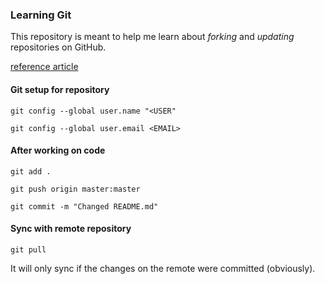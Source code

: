 ### Learning Git

This repository is meant to help me learn about *forking* and *updating* repositories on GitHub.

[reference article](https://help.github.com/en/articles/fork-a-repo "reference article")

#### Git setup for repository

`git config --global user.name "<USER"`

`git config --global user.email <EMAIL>`

#### After working on code
`git add .`

`git push origin master:master`

`git commit -m "Changed README.md"`

#### Sync with remote repository
`git pull`

It will only sync if the changes on the remote were committed (obviously).
